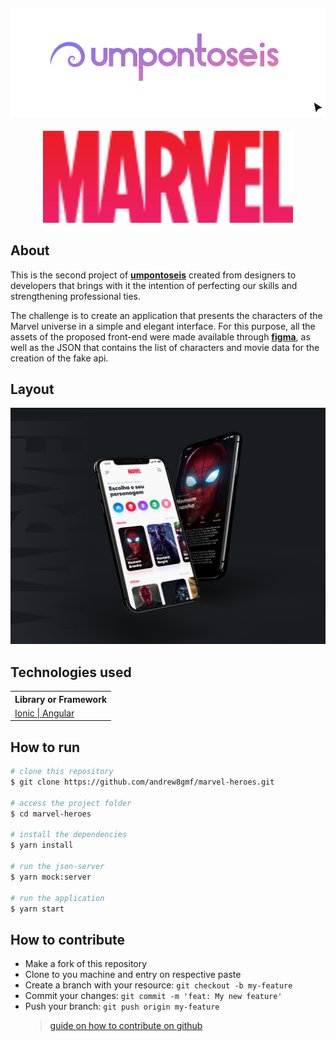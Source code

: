 <h4 align="center">
    <a href="https://umpontoseis.com/">
        <img alt="umpontoseis" style="border-width:0" src=".github/umpontoseis-logo.svg"/>
    </a>
</h4>

<h4 align="center">
    <img alt="MARVEL" style="border-width:0" src=".github/logo.svg" width="400px"/>
</h4>

<h2 id="about">About</h2>

This is the second project of **[umpontoseis](https://umpontoseis.com/)**  created from designers to developers that brings with it the intention of perfecting our skills and strengthening professional ties.

The challenge is to create an application that presents the characters of the Marvel universe in a simple and elegant interface. For this purpose, all the assets of the proposed front-end were made available through **[figma](https://www.figma.com/community/file/849367817302905364)**, as well as the JSON that contains the list of characters and movie data for the creation of the fake api.

<h2 id="layout">Layout</h2>

<p align="center">
    <img alt="MARVEL" style="border-width:0" src=".github/app.png"/>
</p>

<h2 id="technologies-used">Technologies used</h2>
    <table>
        <tr>
            <th>Library or Framework</th>
        </tr>
        <tr>
            <td> 
                <a href="https://ionicframework.com/">
                    Ionic | Angular
                </a>
            </td>
        </tr>
    </table>

<h2 id="how-to-run">How to run</h2>

```bash
# clone this repository
$ git clone https://github.com/andrew8gmf/marvel-heroes.git

# access the project folder
$ cd marvel-heroes

# install the dependencies
$ yarn install

# run the json-server
$ yarn mock:server

# run the application
$ yarn start
```

<h2 id="how-to-contribute">How to contribute</h2>

- Make a fork of this repository
- Clone to you machine and entry on respective paste
- Create a branch with your resource: `git checkout -b my-feature`
- Commit your changes: `git commit -m 'feat: My new feature'`
- Push your branch: `git push origin my-feature`
    > [guide on how to contribute on github](https://github.com/firstcontributions/first-contributions)